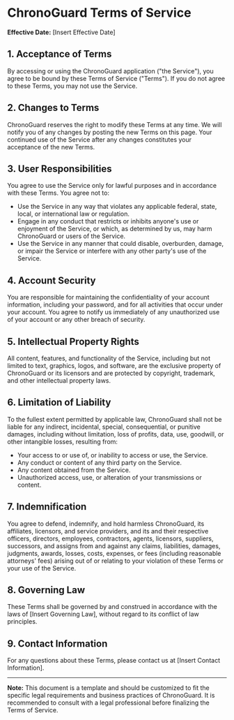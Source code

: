 # ChronoGuard Terms of Service

**Effective Date:** [Insert Effective Date]

## 1. Acceptance of Terms

By accessing or using the ChronoGuard application ("the Service"), you agree to be bound by these Terms of Service ("Terms"). If you do not agree to these Terms, you may not use the Service.

## 2. Changes to Terms

ChronoGuard reserves the right to modify these Terms at any time. We will notify you of any changes by posting the new Terms on this page. Your continued use of the Service after any changes constitutes your acceptance of the new Terms.

## 3. User Responsibilities

You agree to use the Service only for lawful purposes and in accordance with these Terms. You agree not to:

- Use the Service in any way that violates any applicable federal, state, local, or international law or regulation.
- Engage in any conduct that restricts or inhibits anyone's use or enjoyment of the Service, or which, as determined by us, may harm ChronoGuard or users of the Service.
- Use the Service in any manner that could disable, overburden, damage, or impair the Service or interfere with any other party's use of the Service.

## 4. Account Security

You are responsible for maintaining the confidentiality of your account information, including your password, and for all activities that occur under your account. You agree to notify us immediately of any unauthorized use of your account or any other breach of security.

## 5. Intellectual Property Rights

All content, features, and functionality of the Service, including but not limited to text, graphics, logos, and software, are the exclusive property of ChronoGuard or its licensors and are protected by copyright, trademark, and other intellectual property laws.

## 6. Limitation of Liability

To the fullest extent permitted by applicable law, ChronoGuard shall not be liable for any indirect, incidental, special, consequential, or punitive damages, including without limitation, loss of profits, data, use, goodwill, or other intangible losses, resulting from:

- Your access to or use of, or inability to access or use, the Service.
- Any conduct or content of any third party on the Service.
- Any content obtained from the Service.
- Unauthorized access, use, or alteration of your transmissions or content.

## 7. Indemnification

You agree to defend, indemnify, and hold harmless ChronoGuard, its affiliates, licensors, and service providers, and its and their respective officers, directors, employees, contractors, agents, licensors, suppliers, successors, and assigns from and against any claims, liabilities, damages, judgments, awards, losses, costs, expenses, or fees (including reasonable attorneys' fees) arising out of or relating to your violation of these Terms or your use of the Service.

## 8. Governing Law

These Terms shall be governed by and construed in accordance with the laws of [Insert Governing Law], without regard to its conflict of law principles.

## 9. Contact Information

For any questions about these Terms, please contact us at [Insert Contact Information].

---

**Note:** This document is a template and should be customized to fit the specific legal requirements and business practices of ChronoGuard. It is recommended to consult with a legal professional before finalizing the Terms of Service.